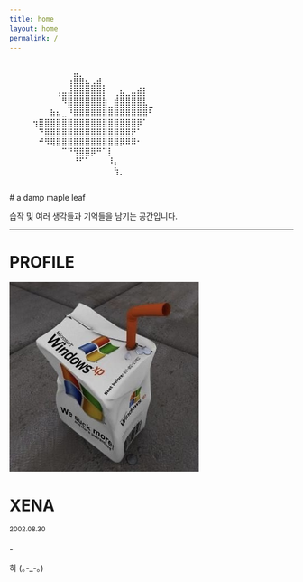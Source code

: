 ```yaml
---
title: home
layout: home
permalink: /
---
```


⠀⠀⠀⠀⠀⠀⠀⠀⠀⠀⠀⠀⠀⠀⠀⠀⠀⠀⠀⠀⠀⠀⠀⠀⠀⠀⠀⠀⠀⠀⠀⠀⠀⠀⠀⠀⠀⠀⠀⠀⠀⠀⠀⠀
⠀⠀⠀⠀⠀⠀⠀⠀⠀⠀⠀⣶⣄⠀⠀⢀⠀⠀⠀⠀⠀⠀⠀⠀⠀⠀⠀⠀⠀⠀
⠀⠀⠀⠀⠀⠀⠀⠀⠀⠀⢸⣿⣿⣷⣴⣿⡄⠀⠀⠀⠀⠀⢀⡀⠀⠀⠀⠀⠀⠀
⠀⠀⠀⠀⠀⠀⠀⠀⠰⣶⣾⣿⣿⣿⣿⣿⡇⠀⢠⣷⣤⣶⣿⡇⠀⠀⠀⠀⠀⠀
⠀⠀⠀⠀⠀⠀⠀⠀⠀⠙⣿⣿⣿⣿⣿⣿⣿⣀⣿⣿⣿⣿⣿⣧⣀⠀⠀⠀⠀⠀
⠀⠀⠀⠀⠀⠀⠀⣷⣦⣀⠘⣿⣿⣿⣿⣿⣿⣿⣿⣿⣿⣿⣿⣿⠃⠀⠀⠀⠀⠀
⠀⠀⠀⠀⢲⣿⣿⣿⣿⣿⣿⣿⣿⣿⣿⣿⣿⣿⣿⣿⣿⣿⡿⠁⠀⠀⠀⠀⠀⠀
⠀⠀⠀⠀⠀⠙⣿⣿⣿⣿⣿⣿⣿⣿⣿⣿⣿⣿⣿⣿⣿⡟⠁⠀⠀⠀⠀⠀⠀⠀
⠀⠀⠀⠀⠀⠚⠻⢿⣿⣿⣿⣿⣿⣿⣿⣿⣿⣿⣿⡿⠿⠿⠂⠀⠀⠀⠀⠀⠀⠀
⠀⠀⠀⠀⠀⠀⠀⠀⠀⠉⠙⢻⣿⣿⡿⠛⠉⡇⠀⠀⠀⠀⠀⠀⠀⠀⠀⠀⠀⠀
⠀⠀⠀⠀⠀⠀⠀⠀⠀⠀⠀⠘⠋⠁⠀⠀⠀⠸⡄⠀⠀⠀⠀⠀⠀⠀⠀⠀⠀⠀
⠀⠀⠀⠀⠀⠀⠀⠀⠀⠀⠀⠀⠀⠀⠀⠀⠀⠀⢳⡀⠀⠀⠀

<br>
# a damp maple leaf


습작 및 여러 생각들과 기억들을 남기는 공간입니다.


- - -

# PROFILE

<div class="profile-box-container">
      <div class="profile-box">
            <img src="contents/juice.jpg" alt="juice">
            <div class="divider"></div> <!-- 구분선 -->
            <h1>XENA</h1>
            <sup>2002.08.30</sup>
            <p>-</p>
            <p>하 (｡-_-｡)</p>
      </div>
      <div class="calendar" id="calendar"></div>
</div>
